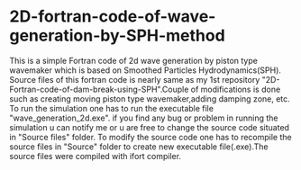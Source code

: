# 2D-fortran-code-of-wave-generation-by-SPH-method
This is a simple Fortran code of 2d wave generation by piston type wavemaker which is based on Smoothed Particles Hydrodynamics(SPH).
Source files of this fortran code is nearly same as my 1st repository "2D-Fortran-code-of-dam-break-using-SPH".Couple of modifications is done such as creating moving piston type wavemaker,adding damping zone, etc.
To run the simulation one has to run the executable file "wave_generation_2d.exe". if you find any bug or problem in running the simulation u can notify me or u are free to change the source code situated in "Source files" folder. 
To modify the source code one has to recompile the source files in "Source" folder to create new executable file(.exe).The source files were compiled with ifort compiler.
